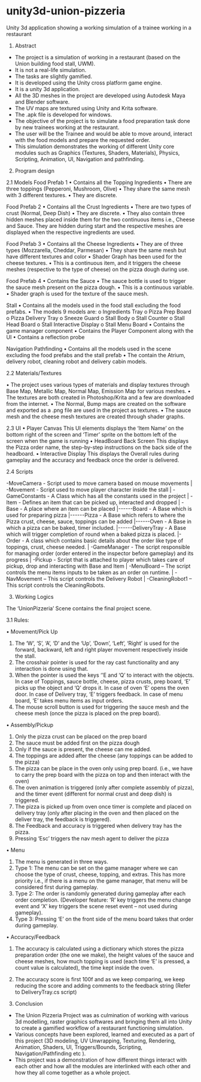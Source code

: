 # unity3d-union-pizzeria
Unity 3d application showing a working simulation of a trainee working in a restaurant

1. Abstract
- The project is a simulation of working in a restaurant (based on the Union building food stall, UWM). 
- It is not a real-life simulation. 
- The tasks are slightly gamified. 
- It is developed using the Unity cross platform game engine. 
- It is a unity 3d application. 
- All the 3D meshes in the project are developed using Autodesk Maya and Blender software. 
- The UV maps are textured using Unity and Krita software. 
- The .apk file is developed for windows. 
- The objective of the project is to simulate a food preparation task done by new trainees working at the restaurant. 
- The user will be the Trainee and would be able to move around, interact with the food models and prepare the requested order. 
- This simulation demonstrates the working of different Unity core modules such as Graphics (Textures, Shaders, Materials), Physics, Scripting, Animation, UI, Navigation and   pathfinding. 

2. Program design 

2.1	Models
Food Prefab 1
•	Contains all the Topping Ingredients
•	There are three toppings (Pepperoni, Mushroom, Olive)
•	They share the same mesh with 3 different textures. 
•	They are discrete.

Food Prefab 2
•	Contains all the Crust Ingredients
•	There are two types of crust (Normal, Deep Dish)
•	They are discrete.
•	They also contain three hidden meshes placed inside them for the two continuous items i.e., Cheese and Sauce. They are hidden during start and the respective meshes are displayed when the respective ingredients are used.

Food Prefab 3
•	Contains all the Cheese Ingredients
•	They are of three types (Mozzarella, Cheddar, Parmesan)
•	They share the same mesh but have different textures and color
•	Shader Graph has been used for the cheese textures.
•	This is a continuous item, and it triggers the cheese meshes (respective to the type of cheese) on the pizza dough during use.
 
Food Prefab 4
•	Contains the Sauce
•	The sauce bottle is used to trigger the sauce mesh present on the pizza dough.
•	This is a continuous variable. 
•	Shader graph is used for the texture of the sauce mesh.

Stall
•	Contains all the models used in the food stall excluding the food prefabs.
•	The models 9 models are:
  o	Ingredients Tray
  o	Pizza Prep Board
  o	Pizza Delivery Tray
  o	Sneeze Guard
  o	Stall Body
  o	Stall Counter
  o	Stall Head Board
  o	Stall Interactive Display
  o	Stall Menu Board
•	Contains the game manager component 
•	Contains the Player Component along with the UI
•	Contains a reflection probe

Navigation Pathfinding
•	Contains all the models used in the scene excluding the food prefabs and the stall prefab
•	The contain the Atrium, delivery robot, cleaning robot and delivery cabin models.

2.2	Materials/Textures

•	The project uses various types of materials and display textures through Base Map, Metallic Map, Normal Map, Emission Map for various meshes.
•	The textures are both created in Photoshop/Krita and a few are downloaded from the internet.
•	The Normal, Bump maps are created on the software and exported as a .png file are used in the project as textures.
•	The sauce mesh and the cheese mesh textures are created through shader graphs.


2.3	UI
•	Player Canvas
This UI elements displays the ‘Item Name’ on the bottom right of the screen and ‘Timer’ sprite on the bottom left of the screen when the game is running
•	HeadBoard Back Screen
This displays the Pizza order name, the step-by-step instructions on the back side of the headboard.
•	Interactive Display
This displays the Overall rules during gameplay and the accuracy and feedback once the order is delivered. 

2.4	Scripts

-MoveCamera - Script used to move camera based on mouse movements 
| 
-Movement - Script used to move player character inside the stall
|
 -GameConstants - A Class which has all the constants used in the project 
| 
-Item - Defines an item that can be picked up, interacted and dropped 
| -Base - A place where an item can be placed 
|------Board - A Base which is used for preparing pizza 
|------Pizza - A Base which refers to where the Pizza crust, cheese, sauce, toppings can be added 
|------Oven - A Base in which a pizza can be baked, timer included. 
|------DeliveryTray - A Base which will trigger completion of round when a baked pizza is placed. 
|-Order - A class which contains basic details about the order like type of toppings, crust, cheese needed. 
| -GameManager - The script responsible for managing order (order entered in the inspector before gameplay) and its progress 
| -Pickup - Script that is attached to player which takes care of pickup, drop and interacting with Base and Item
| -MenuBoard – The script controls the menu items inputs to be taken as an order on runtime.
| -NavMovement – This script controls the Delivery Robot 
| -CleaningRobot1 – This script controls the CleaningRobots.

3. Working Logics 

The ‘UnionPizzeria’ Scene contains the final project scene.

3.1	Rules:

•	Movement/Pick Up
1.	The ‘W’, ‘S’, ‘A’, ‘D’ and the ‘Up’, ‘Down’, ‘Left’, ‘Right’ is used for the forward, backward, left and right player movement respectively inside the stall.
2.	The crosshair pointer is used for the ray cast functionality and any interaction is done using that.
3.	When the pointer is used the keys ‘’E and ‘Q’ to interact with the objects. In case of Toppings, sauce bottle, cheese, pizza crusts, prep board, ‘E’ picks up the object and ‘Q’ drops it. In case of oven ‘E’ opens the oven door. In case of Delivery tray, ‘E’ triggers feedback. In case of menu board, ‘E’ takes menu items as input orders.
4.	The mouse scroll button is used for triggering the sauce mesh and the cheese mesh (once the pizza is placed on the prep board). 

•	Assembly/Pickup
1.	Only the pizza crust can be placed on the prep board
2.	The sauce must be added first on the pizza dough
3.	Only if the sauce is present, the cheese can me added.
4.	The toppings are added after the cheese (any toppings can be added to the pizza)
5.	The pizza can be place in the oven only using prep board. (i.e., we have to carry the prep board with the pizza on top and then interact with the oven)
6.	The oven animation is triggered (only after complete assembly of pizza), and the timer event (different for normal crust and deep dish) is triggered.
7.	The pizza is picked up from oven once timer is complete and placed on delivery tray (only after placing in the oven and then placed on the deliver tray, the feedback is triggered).
8.	The Feedback and accuracy is triggered when delivery tray has the pizza.
9.	Pressing ‘Esc’ triggers the nav mesh agent to deliver the pizza

•	Menu
1.	The menu is generated in three ways.
2.	Type 1: The menu can be set on the game manager where we can choose the type of crust, cheese, topping, and extras. This has more priority i.e., if there is a menu on the game manager, that menu will be considered first during gameplay.
3.	Type 2: The order is randomly generated during gameplay after each order completion. (Developer feature: ‘R’ key triggers the menu change event and ‘X’ key triggers the scene reset event – not used during gameplay).
4.	Type 3: Pressing ‘E’ on the front side of the menu board takes that order during gameplay.


•	Accuracy/Feedback
1.	The accuracy is calculated using a dictionary which stores the pizza preparation order (the one we make), the height values of the sauce and cheese meshes, how much topping is used (each time ‘E’ is pressed, a count value is calculated), the time kept inside the oven.
2.	The accuracy score is first 100f and as we keep comparing, we keep reducing the score and adding comments to the feedback string (Refer to DeliveryTray.cs script)		

4. Conclusion

- The Union Pizzeria Project was as culmination of working with various 3d modelling, raster graphics softwares and bringing them all into Unity to create a gamified workflow of a restaurant functioning simulation. 
- Various concepts have been explored, learned and executed as a part of this project (3D modeling, UV Unwrapping, Texturing, Rendering, Animation, Shaders, UI, Triggers/Bounds, Scripting, Navigation/Pathfinding etc ). 
- This project was a demonstration of how different things interact with each other and how all the modules are interlinked with each other and how they all come together as a whole project. 
